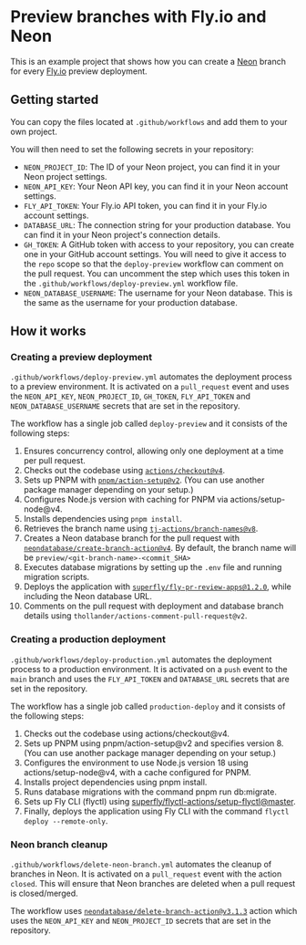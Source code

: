 # Preview branches with Fly.io and Neon

This is an example project that shows how you can create a [Neon](https://neon.tech) branch for every [Fly.io](https://fly.io) preview deployment.


## Getting started

You can copy the files located at `.github/workflows` and add them to your own project. 

You will then need to set the following secrets in your repository:

- `NEON_PROJECT_ID`: The ID of your Neon project, you can find it in your Neon project settings.
- `NEON_API_KEY`: Your Neon API key, you can find it in your Neon account settings.
- `FLY_API_TOKEN`: Your Fly.io API token, you can find it in your Fly.io account settings.
- `DATABASE_URL`: The connection string for your production database. You can find it in your Neon project's connection details.
- `GH_TOKEN`: A GitHub token with access to your repository, you can create one in your GitHub account settings. You will need to give it access to the `repo` scope so that the `deploy-preview` workflow can comment on the pull request. You can uncomment the step which uses this token in the `.github/workflows/deploy-preview.yml` workflow file.
- `NEON_DATABASE_USERNAME`: The username for your Neon database. This is the same as the username for your production database.


## How it works

### Creating a preview deployment
`.github/workflows/deploy-preview.yml` automates the deployment process to a preview environment. It is activated on a `pull_request` event and uses the `NEON_API_KEY`, `NEON_PROJECT_ID`, `GH_TOKEN`, `FLY_API_TOKEN` and `NEON_DATABASE_USERNAME` secrets that are set in the repository.

The workflow has a single job called `deploy-preview` and it consists of the following steps:

1. Ensures concurrency control, allowing only one deployment at a time per pull request.
1. Checks out the codebase using [`actions/checkout@v4`](https://github.com/marketplace/actions/checkout).
2. Sets up PNPM with [`pnpm/action-setup@v2`](https://github.com/marketplace/actions/setup-pnpm). (You can use another package manager depending on your setup.)
3. Configures Node.js version with caching for PNPM via actions/setup-node@v4.
4. Installs dependencies using `pnpm install`.
5. Retrieves the branch name using [`tj-actions/branch-names@v8`](https://github.com/marketplace/actions/branch-names).
6. Creates a Neon database branch for the pull request with [`neondatabase/create-branch-action@v4`](https://github.com/marketplace/actions/neon-database-create-branch-action). By default, the branch name will be `preview/<git-branch-name>-<commit_SHA>`
7. Executes database migrations by setting up the `.env` file and running migration scripts.
8. Deploys the application with [`superfly/fly-pr-review-apps@1.2.0`](https://github.com/marketplace/actions/github-action-for-deplying-staging-apps-on-fly-io), while including the Neon database URL.
9. Comments on the pull request with deployment and database branch details using `thollander/actions-comment-pull-request@v2`.

### Creating a production deployment

`.github/workflows/deploy-production.yml` automates the deployment process to a production environment. It is activated on a `push` event to the `main` branch and uses the `FLY_API_TOKEN` and `DATABASE_URL` secrets that are set in the repository.

The workflow has a single job called `production-deploy` and it consists of the following steps:
1. Checks out the codebase using actions/checkout@v4.
2. Sets up PNPM using pnpm/action-setup@v2 and specifies version 8. (You can use another package manager depending on your setup.)
3. Configures the environment to use Node.js version 18 using actions/setup-node@v4, with a cache configured for PNPM.
4. Installs project dependencies using pnpm install.
5. Runs database migrations with the command pnpm run db:migrate.
6. Sets up Fly CLI (flyctl) using [superfly/flyctl-actions/setup-flyctl@master](https://github.com/marketplace/actions/github-action-for-flyctl).
7. Finally, deploys the application using Fly CLI with the command `flyctl deploy --remote-only`.


### Neon branch cleanup

`.github/workflows/delete-neon-branch.yml` automates the cleanup of branches in Neon. It is activated on a `pull_request` event with the action `closed`. This will ensure that Neon branches are deleted when a pull request is closed/merged.

The workflow uses [`neondatabase/delete-branch-action@v3.1.3`](https://github.com/neondatabase/delete-branch-action/tree/v3.1.3/) action which uses the `NEON_API_KEY` and `NEON_PROJECT_ID` secrets that are set in the repository.